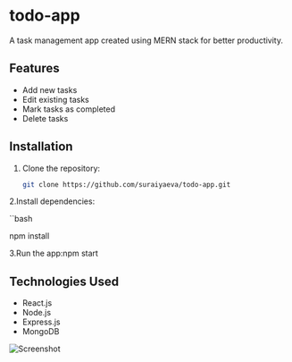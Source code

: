 # todo-app
A task management app created using MERN stack for better productivity.

## Features
- Add new tasks
- Edit existing tasks
- Mark tasks as completed
- Delete tasks

## Installation

1. Clone the repository:
   ```bash
   git clone https://github.com/suraiyaeva/todo-app.git
2.Install dependencies:

``bash

npm install

3.Run the app:npm start

## Technologies Used
- React.js
- Node.js
- Express.js
- MongoDB

![Screenshot](images/screenshot.png)




